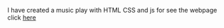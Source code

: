 I have created a music play with HTML CSS and js for see the webpage click [here](https://ssarkarjpg03.github.io/musicPlayer)